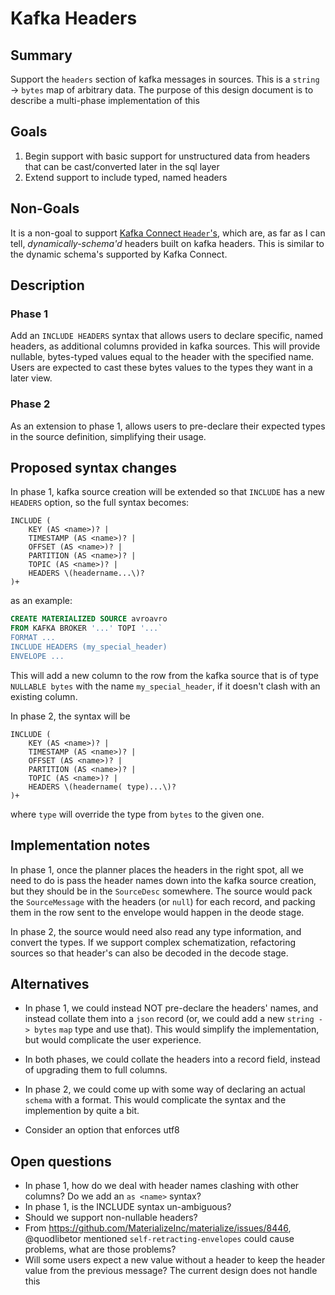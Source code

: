 # Kafka Headers

## Summary

Support the `headers` section of kafka messages in sources. This is a `string` -> `bytes` map of arbitrary
data. The purpose of this design document is to describe a multi-phase implementation of this

## Goals

1. Begin support with basic support for unstructured data from headers that can be cast/converted later
in the sql layer
2. Extend support to include typed, named headers

## Non-Goals

It is a non-goal to support
[Kafka Connect `Header`'s](https://kafka.apache.org/20/javadoc/index.html?org/apache/kafka/connect/header/Header.html),
which are, as far as I can tell, _dynamically-schema'd_ headers built on kafka headers. This is similar to the
dynamic schema's supported by Kafka Connect.


## Description


### Phase 1

Add an `INCLUDE HEADERS` syntax that allows users to declare specific, named headers, as additional columns
provided in kafka sources. This will provide nullable, bytes-typed values equal to the header with the specified name.
Users are expected to cast these bytes values to the types they want in a later view.

### Phase 2
As an extension to phase 1, allows users to pre-declare their expected types in the source definition, simplifying their usage.

## Proposed syntax changes

In phase 1, kafka source creation will be extended so that `INCLUDE` has a new `HEADERS` option, so the full
syntax becomes:

```
INCLUDE (
    KEY (AS <name>)? |
    TIMESTAMP (AS <name>)? |
    OFFSET (AS <name>)? |
    PARTITION (AS <name>)? |
    TOPIC (AS <name>)? |
    HEADERS \(headername...\)?
)+
```
as an example:
```sql
CREATE MATERIALIZED SOURCE avroavro
FROM KAFKA BROKER '...' TOPI '...`
FORMAT ...
INCLUDE HEADERS (my_special_header)
ENVELOPE ...
```

This will add a new column to the row from the kafka source that is of type
`NULLABLE bytes` with the name `my_special_header`, if it doesn't clash
with an existing column.

In phase 2, the syntax will be
```
INCLUDE (
    KEY (AS <name>)? |
    TIMESTAMP (AS <name>)? |
    OFFSET (AS <name>)? |
    PARTITION (AS <name>)? |
    TOPIC (AS <name>)? |
    HEADERS \(headername( type)...\)?
)+
```
where `type` will override the type from `bytes` to the given one.


## Implementation notes

In phase 1, once the planner places the headers in the right spot, all we need to do is pass the header names down
into the kafka source creation, but they should be in the `SourceDesc` somewhere. The source would pack the `SourceMessage`
with the headers (or `null`) for each record, and packing them in the row sent to the envelope would happen in the deode stage.

In phase 2, the source would need also read any type information, and convert the types. If we support complex schematization,
refactoring sources so that header's can also be decoded in the decode stage.


## Alternatives

- In phase 1, we could instead NOT pre-declare the headers' names, and instead collate them into a `json` record (or, we could add a new
`string -> bytes` `map` type and use that). This would simplify the implementation, but would complicate the user experience.

- In both phases, we could collate the headers into a record field, instead of upgrading them to full columns.

- In phase 2, we could come up with some way of declaring an actual `schema` with a format. This would complicate the syntax and the implemention
by quite a bit.

- Consider an option that enforces utf8

## Open questions

- In phase 1, how do we deal with header names clashing with other columns? Do we add an `as <name>` syntax?
- In phase 1, is the INCLUDE syntax un-ambiguous?
- Should we support non-nullable headers?
- From https://github.com/MaterializeInc/materialize/issues/8446, @quodlibetor mentioned `self-retracting-envelopes` could cause problems, what are those problems?
- Will some users expect a new value without a header to keep the header value from the previous message? The current design does not handle this
